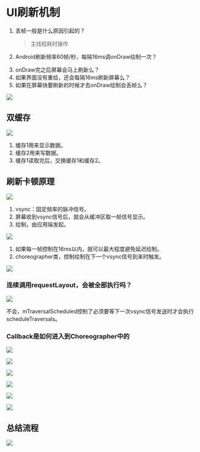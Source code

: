 # UI刷新机制

1. 丢帧一般是什么原因引起的？
   > 主线程耗时操作
2. Android刷新频率60帧/秒，每隔16ms调onDraw绘制一次？
   >
3. onDraw完之后屏幕会马上刷新么？
4. 如果界面没有重绘，还会每隔16ms刷新屏幕么？
5. 如果在屏幕快要刷新的时候才去onDraw绘制会丢帧么？

![](img/0c443074.png)

## 双缓存

![](img/fb4f8790.png)

1. 缓存1用来显示数据。
2. 缓存2用来写数据。
3. 缓存1读取完后，交换缓存1和缓存2。

## 刷新卡顿原理

![](img/cdfcfd14.png)

1. vsync：固定频率的脉冲信号。
2. 屏幕收到vsync信号后，就会从缓冲区取一帧信号显示。
3. 绘制，由应用端发起。

![](img/43a8cb71.png)

1. 如果每一帧控制在16ms以内，就可以最大程度避免延迟绘制。
2. choreographer类，控制绘制在下一个vsync信号到来时触发。

![](img/9cf7c3e8.png)

### 连续调用requestLayout，会被全部执行吗？

![](img/f032b145.png)

不会，mTraversalScheduled控制了必须要等下一次vsync信号发送时才会执行scheduleTraversals。

### Callback是如何进入到Choreographer中的

![](img/31721964.png)

![](img/eee7fd2b.png)

![](img/9d3e9442.png)

![](img/91e9b903.png)

![](img/814c5507.png)

![](img/d59d4db7.png)

## 总结流程

![](img/8c6bbc95.png)

